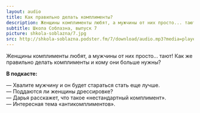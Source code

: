 ```yaml
---
layout: audio
title: Как правильно делать комплименты?
description: Женщины комплименты любят, а мужчины от них просто... тают!
subtitle: Школа Соблазна, выпуск 7
picture: shkola-soblazna/7.jpg
src: http://shkola-soblazna.podster.fm/7/download/audio.mp3?media=player
---
```


Женщины комплименты любят, а мужчины от них просто... тают! Как же правильно делать комплименты и кому они больше нужны?
 	
**В подкасте:**
	
— Хвалите мужчину и он будет стараться стать еще лучше.  
— Поддаются ли женщины дрессировке?  
— Дарья расскажет, что такое «нестандартный комплимент».  
— Интересная тема «антикомплиментов».	  
